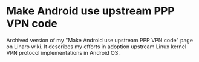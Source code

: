 # Make Android use upstream PPP VPN code

Archived version of my "Make Android use upstream PPP VPN code" page on Linaro
wiki. It describes my efforts in adoption upstream Linux kernel VPN protocol
implementations in Android OS.
